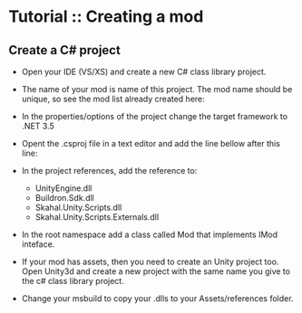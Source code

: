 # Tutorial :: Creating a mod


## Create a C# project
* Open your IDE (VS/XS) and create a new C# class library project.
* The name of your mod is name of this project. The mod name should be unique, so see the mod list already created here: 
* In the properties/options of the project change the target framework to .NET 3.5
* Opent the .csproj file in a text editor and add the line bellow after this line:
  <Import Project="$(MSBuildBinPath)\Microsoft.CSharp.targets" />
  <Import Project="..\msbuilds\Buildron.ClassicMods.targets" />
* In the project references, add the reference to:
	* UnityEngine.dll
	* Buildron.Sdk.dll
	* Skahal.Unity.Scripts.dll
	* Skahal.Unity.Scripts.Externals.dll
* In the root namespace add a class called Mod that implements IMod inteface.


* If your mod has assets, then  you need to create an Unity project too. Open Unity3d and create a new project with the same name you give to the c# class library project.
* Change your msbuild to copy your .dlls to your  Assets/references folder.